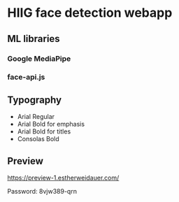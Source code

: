 # HIIG face detection webapp

## ML libraries

### Google MediaPipe

### face-api.js


## Typography

- Arial Regular
- Arial Bold for emphasis
- Arial Bold for titles
- Consolas Bold

## Preview

<https://preview-1.estherweidauer.com/>

Password: 8vjw389-qrn
